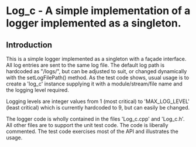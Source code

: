 # Log_c - A simple implementation of a logger implemented as a singleton.

## Introduction

This is a simple logger implemented as a singleton with a façade interface. 
All log entries are sent to the same log file. The default log path is 
hardcoded as "/logs/", but can be adjusted to suit, or changed dynamically 
with the setLogFilePath() method. As the test code shows, usual usage is to 
create a 'log_c' instance supplying it with a module/stream/file name and the 
logging level required.

Logging levels are integer values from 1 (most critical) to 'MAX_LOG_LEVEL' 
(least critical) which is currently hardcoded to 9, but can easily be 
changed.

The logger code is wholly contained in the files 'Log_c.cpp' and 'Log_c.h'. 
All other files are to support the unit test code. The code is liberally 
commented. The test code exercises most of the API and illustrates the usage.


